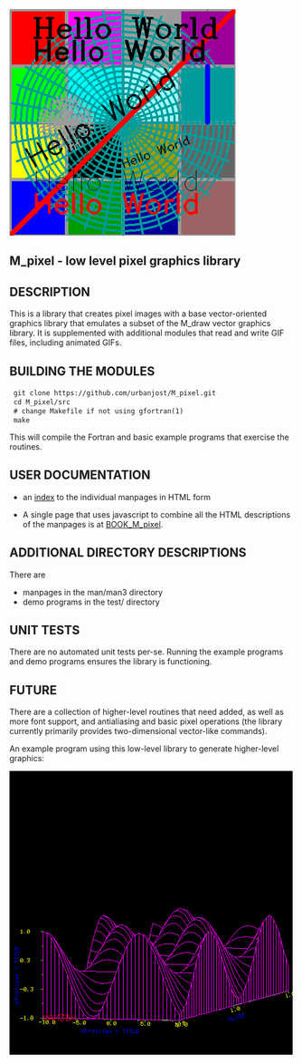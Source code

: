 ![sample](docs/images/M_pixel.gif)
## M_pixel - low level pixel graphics library

## DESCRIPTION
This is a library that creates pixel images with a base vector-oriented
graphics library that emulates a subset of the M_draw vector graphics
library. It is supplemented with additional modules that read and write
GIF files, including animated GIFs.

## BUILDING THE MODULES
     git clone https://github.com/urbanjost/M_pixel.git
     cd M_pixel/src
     # change Makefile if not using gfortran(1)
     make

This will compile the Fortran and basic example programs that exercise
the routines.

## USER DOCUMENTATION
   - an [index](https://urbanjost.github.io/M_pixel/man3.html) to
     the individual manpages in HTML form

   - A single page that uses javascript to combine all the HTML
     descriptions of the manpages is at 
     [BOOK_M_pixel](https://urbanjost.github.io/M_pixel/BOOK_M_pixel.html).

## ADDITIONAL DIRECTORY DESCRIPTIONS
There are 
   - manpages in the man/man3 directory 
   - demo programs in the test/ directory

## UNIT TESTS
There are no automated unit tests per-se. Running the example programs
and demo programs ensures the library is functioning.

## FUTURE
There are a collection of higher-level routines that need added, as well
as more font support, and antialiasing and basic pixel operations (the
library currently primarily provides two-dimensional vector-like commands).

An example program using this low-level library to generate higher-level
graphics:

![M-slices](docs/images/M_slices.3.gif)
